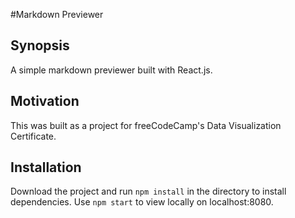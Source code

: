 #Markdown Previewer

## Synopsis

A simple markdown previewer built with React.js.

## Motivation

This was built as a project for freeCodeCamp's Data Visualization Certificate.

## Installation

Download the project and run `npm install` in the directory to install dependencies. Use `npm start` to view locally on localhost:8080.